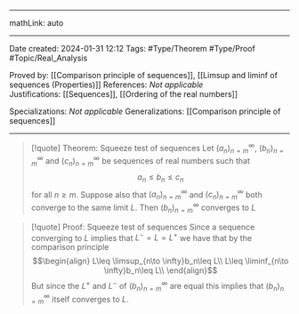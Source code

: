 
---

mathLink: auto

---
Date created: 2024-01-31 12:12
Tags: #Type/Theorem #Type/Proof #Topic/Real_Analysis 

Proved by: [[Comparison principle of sequences]], [[Limsup and liminf of sequences (Properties)]]
References: _Not applicable_
Justifications: [[Sequences]], [[Ordering of the real numbers]]

Specializations: _Not applicable_
Generalizations: [[Comparison principle of sequences]]

---  

> [!quote] Theorem: Squeeze test of sequences
>  Let $(a_n)^\infty_{n=m}$, $(b_n)^\infty_{n=m}$ and $(c_n)^\infty_{n=m}$ be sequences of real numbers such that $$a_n\leq b_n \leq c_n$$ for all $n\geq m$. Suppose also that $(a_n)^\infty_{n=m}$ and $(c_n)^\infty_{n=m}$ both converge to the same limit $L$. Then $(b_n)^\infty_{n=m}$ converges to $L$

>[!quote] Proof: Squeeze test of sequences
> Since a sequence converging to $L$ implies that $L^-=L=L^+$ we have that by the comparison principle $$\begin{align} L\leq \limsup_{n\to \infty}b_n\leq L\\ L\leq \liminf_{n\to \infty}b_n\leq L\\ \end{align}$$ But since the $L^+$ and $L^-$ of $(b_n)^\infty_{n=m}$ are equal this implies that $(b_n)^\infty_{n=m}$ itself converges to $L$.

